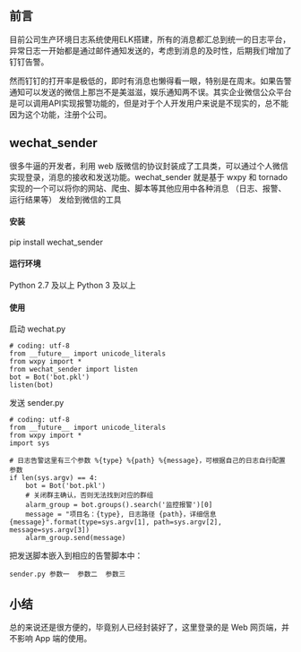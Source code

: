 ## 前言

目前公司生产环境日志系统使用ELK搭建，所有的消息都汇总到统一的日志平台，异常日志一开始都是通过邮件通知发送的，考虑到消息的及时性，后期我们增加了钉钉告警。

然而钉钉的打开率是极低的，即时有消息也懒得看一眼，特别是在周末。如果告警通知可以发送的微信上那岂不是美滋滋，娱乐通知两不误。其实企业微信公众平台是可以调用API实现报警功能的，但是对于个人开发用户来说是不现实的，总不能因为这个功能，注册个公司。



## wechat_sender 

很多牛逼的开发者，利用 web 版微信的协议封装成了工具类，可以通过个人微信实现登录，消息的接收和发送功能。wechat_sender 就是基于 wxpy 和 tornado 实现的一个可以将你的网站、爬虫、脚本等其他应用中各种消息 （日志、报警、运行结果等） 发给到微信的工具

####  安装

pip install wechat_sender

####  运行环境

Python 2.7 及以上 Python 3 及以上

#### 使用

启动 wechat.py


```
# coding: utf-8
from __future__ import unicode_literals
from wxpy import *
from wechat_sender import listen
bot = Bot('bot.pkl')
listen(bot)
```

发送 sender.py

```
# coding: utf-8
from __future__ import unicode_literals
from wxpy import *
import sys

# 日志告警这里有三个参数 %{type} %{path} %{message}，可根据自己的日志自行配置参数
if len(sys.argv) == 4:
    bot = Bot('bot.pkl')
    # 关闭群主确认，否则无法找到对应的群组
    alarm_group = bot.groups().search('监控报警')[0]
    message = "项目名：{type}, 日志路径 {path}，详细信息 {message}".format(type=sys.argv[1], path=sys.argv[2], message=sys.argv[3])
    alarm_group.send(message)
```

把发送脚本嵌入到相应的告警脚本中：

```
sender.py 参数一  参数二  参数三
```

## 小结

总的来说还是很方便的，毕竟别人已经封装好了，这里登录的是 Web 网页端，并不影响 App 端的使用。